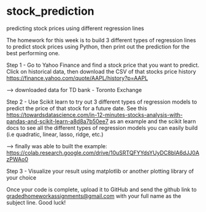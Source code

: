 # stock_prediction
predicting stock prices using different regression lines

The homework for this week is to build 3 different types of regression lines to predict stock prices using Python, then print out the prediction for the best performing one.

Step 1 - Go to Yahoo Finance and find a stock price that you want to predict. Click on historical data, then download the CSV of that stocks price history https://finance.yahoo.com/quote/AAPL/history?p=AAPL  

--> downloaded data for TD bank - Toronto Exchange

Step 2 - Use Scikit learn to try out 3 different types of regression models to predict the price of that stock for a future date. See this https://towardsdatascience.com/in-12-minutes-stocks-analysis-with-pandas-and-scikit-learn-a8d8a7b50ee7  as an example and the scikit learn docs to see all the different types of regression models you can easily build (i.e quadratic, linear, lasso, ridge, etc.)

--> finally was able to built the example: https://colab.research.google.com/drive/10uSRTQFYYdsYUyDC8bIA6dJJ0AzPWAo0

Step 3 - Visualize your result using matplotlib or another plotting library of your choice

Once your code is complete, upload it to GitHub and send the github link to gradedhomeworkassignments@gmail.com with your full name as the subject line.  Good luck!
